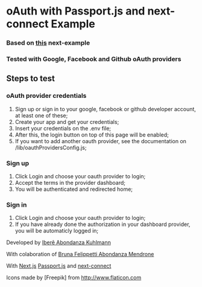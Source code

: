 # oAuth with Passport.js and next-connect Example

### Based on [this](https://github.com/vercel/next.js/tree/canary/examples/with-passport-and-next-connect) next-example

### Tested with Google, Facebook and Github oAuth providers

## Steps to test

### oAuth provider credentials
  1. Sign up or sign in to your google, facebook or github developer account, at least one of these;
  2. Create your app and get your credentials;
  3. Insert your credentials on the .env file;
  4. After this, the login button on top of this page will be enabled;
  5. If you want to add another oauth provider, see the documentation on /lib/oauthProvidersConfig.js;

### Sign up
  1. Click Login and choose your oauth provider to login;
  2. Accept the terms in the provider dashboard;
  3. You will be authenticated and redirected home;

### Sign in
  1. Click Login and choose your oauth provider to login;
  2. If you have already done the authorization in your dashboard provider, you will be automaticly logged in;

Developed by [Iberê Abondanza Kuhlmann](https://www.linkedin.com/in/iber%C3%AA-abondanza-kuhlmann-0691b32a/)

With colaboration of [Bruna Felippetti Abondanza Mendrone](https://www.linkedin.com/in/bruna-felippetti-abondanza-mendrone-b59b8b37/)

With [Next.js](https://nextjs.org/) [Passport.js](http://www.passportjs.org/) and [next-connect](https://github.com/hoangvvo/next-connect)

Icons made by [Freepik] from http://www.flaticon.com
